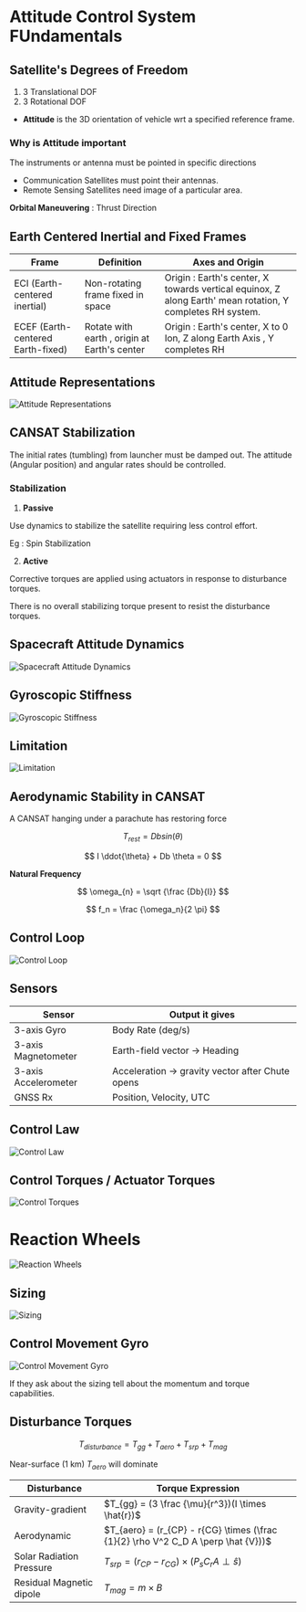 # Attitude Control System FUndamentals



## Satellite's Degrees of Freedom

1. 3 Translational DOF 
2. 3 Rotational DOF 

- **Attitude** is the 3D orientation of vehicle wrt a specified reference frame.


### Why is Attitude important

The instruments or antenna must be pointed in specific directions
- Communication Satellites must point their antennas.
- Remote Sensing Satellites need image of a particular area.

**Orbital Maneuvering** : Thrust Direction 


## Earth Centered Inertial and Fixed Frames 


|Frame|Definition|Axes and Origin|
|---|---|---|
|ECI (Earth-centered inertial) | Non-rotating frame fixed in space | Origin : Earth's center, X towards vertical equinox, Z along Earth' mean rotation, Y completes RH system.|
|ECEF (Earth-centered Earth-fixed) | Rotate with earth , origin at Earth's center | Origin : Earth's center, X to 0 Ion, Z along Earth Axis , Y completes RH |



## Attitude Representations 

![Attitude Representations](./images/attitude_representations.png)



## CANSAT Stabilization

The initial rates (tumbling) from launcher must be damped out. The attitude (Angular position) and angular rates should be controlled. 

### Stabilization 

1. **Passive**

Use dynamics to stabilize the satellite requiring less control effort.

Eg : Spin Stabilization 

2. **Active**

Corrective torques are applied using actuators in response to disturbance torques. 

There is no overall stabilizing torque present to resist the disturbance torques.


## Spacecraft Attitude Dynamics 

![Spacecraft Attitude Dynamics](./images/spacecraft_attitude_dynamics.png)


## Gyroscopic Stiffness 


![Gyroscopic Stiffness](./images/gyroscopic_stiffness.png)

## Limitation 

![Limitation](./images/limitation.png)

## Aerodynamic Stability in CANSAT 

A CANSAT hanging under a parachute has restoring force 

$$
T_{rest} = Dbsin(\theta)
$$

$$
I \ddot{\theta} + Db \theta = 0
$$

**Natural Frequency**

$$
\omega_{n} = \sqrt {\frac {Db}{I}}
$$

$$
f_n = \frac {\omega_n}{2 \pi}
$$

## Control Loop 

![Control Loop](./images/control_loop.png)


## Sensors 

| Sensor   | Output it gives    |
|--------------- | --------------- |
| 3-axis Gyro   | Body Rate (deg/s)   |
| 3-axis Magnetometer   | Earth-field vector -> Heading   |
| 3-axis Accelerometer   | Acceleration -> gravity vector after Chute opens   |
| GNSS Rx   | Position, Velocity, UTC   |



## Control Law 


![Control Law](./images/control_law.png)


## Control Torques / Actuator Torques


![Control Torques](./images/control_torque.png)


# Reaction Wheels 


![Reaction Wheels](./images/reaction_wheel.png)


## Sizing 


![Sizing](./images/sizing_reaction_wheel.png)

## Control Movement Gyro 


![Control Movement Gyro](./images/control_movement_gyro.png)


If they ask about the sizing tell about the momentum and torque capabilities. 


## Disturbance Torques

$$
T_{disturbance} = T_{gg}  + T_{aero} + T_{srp} + T_{mag}
$$

Near-surface (1 km) $T_{aero}$ will dominate 


|Disturbance | Torque Expression |
|---|---|
|Gravity-gradient | $T_{gg} = (3 \frac {\mu}{r^3})(I \times \hat{r})$|
| Aerodynamic | $T_{aero} = (r_{CP} - r{CG} \times (\frac {1}{2} \rho V^2 C_D A \perp \hat {V}))$ |
| Solar Radiation Pressure | $T_{srp} = (r_{CP} - r_{CG}) \times (P_s C_r A \perp \hat {s})$ |
| Residual Magnetic dipole | $T_{mag} = m \times B$ |



